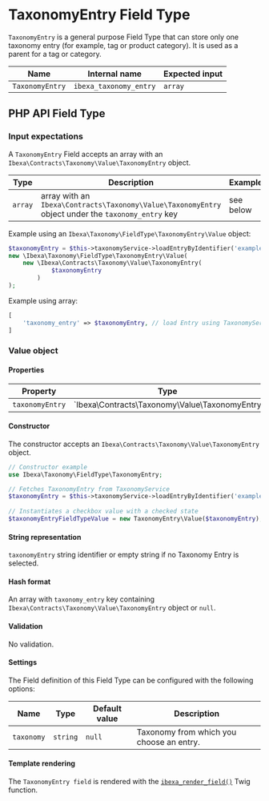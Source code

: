 # TaxonomyEntry Field Type

`TaxonomyEntry` is a general purpose Field Type that can store only one taxonomy entry (for example, tag or product category). 
It is used as a parent for a tag or category.

| Name           | Internal name         | Expected input |
|----------------|-----------------------|----------------|
| `TaxonomyEntry`| `ibexa_taxonomy_entry`| `array`|

## PHP API Field Type 

### Input expectations

A `TaxonomyEntry` Field accepts an array with an `Ibexa\Contracts\Taxonomy\Value\TaxonomyEntry` object.

| Type     | Description | Example         |
|--------|-----------------|-----------------|
| `array` | array with an `Ibexa\Contracts\Taxonomy\Value\TaxonomyEntry` object under the `taxonomy_entry` key | see below |

Example using an `Ibexa\Taxonomy\FieldType\TaxonomyEntry\Value` object:
``` php
$taxonomyEntry = $this->taxonomyService->loadEntryByIdentifier('example_entry', 'tags');
new \Ibexa\Taxonomy\FieldType\TaxonomyEntry\Value(
    new \Ibexa\Contracts\Taxonomy\Value\TaxonomyEntry(
            $taxonomyEntry
        )
);
```
Example using array:
``` php
[
    'taxonomy_entry' => $taxonomyEntry, // load Entry using TaxonomyService
]
```

### Value object

#### Properties

|Property|Type|Description|
|--------|----|-----------|
|`taxonomyEntry`|`Ibexa\Contracts\Taxonomy\Value\TaxonomyEntry|null`|Stores selected taxonomy entry.|

#### Constructor

The constructor accepts an `Ibexa\Contracts\Taxonomy\Value\TaxonomyEntry` object.

``` php
// Constructor example
use Ibexa\Taxonomy\FieldType\TaxonomyEntry;

// Fetches TaxonomyEntry from TaxonomyService
$taxonomyEntry = $this->taxonomyService->loadEntryByIdentifier('example_entry', 'tags');
 
// Instantiates a checkbox value with a checked state
$taxonomyEntryFieldTypeValue = new TaxonomyEntry\Value($taxonomyEntry);
```
#### String representation

`taxonomyEntry` string identifier or empty string if no Taxonomy Entry is selected.

#### Hash format

An array with `taxonomy_entry` key containing `Ibexa\Contracts\Taxonomy\Value\TaxonomyEntry` object or `null`.

#### Validation

No validation.

#### Settings

The Field definition of this Field Type can be configured with the following options:

|Name|Type|Default value|Description|
|------|------|------|------|
|`taxonomy`|`string`|`null`|Taxonomy from which you choose an entry.|

#### Template rendering

The `TaxonomyEntry field` is rendered with the [`ibexa_render_field()`](field_twig_functions.md#ibexa_render_field) Twig function.